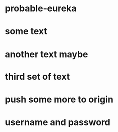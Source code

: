 # probable-eureka

# some text

# another text maybe

# third set of text

# push some more to origin

# username and password
